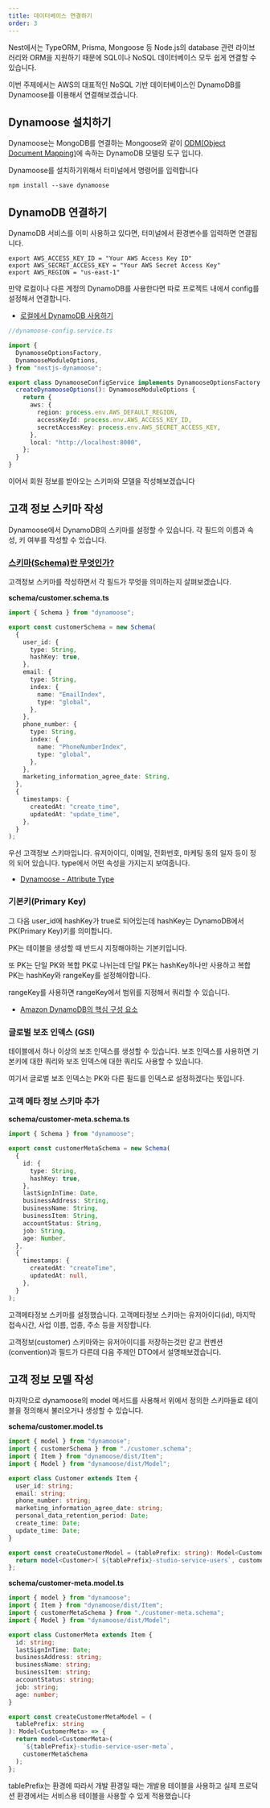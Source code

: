 ```yaml
---
title: 데이터베이스 연결하기
order: 3
---
```


Nest에서는 TypeORM, Prisma, Mongoose 등 Node.js의 database 관련 라이브러리와 ORM을 지원하기 때문에 SQL이나 NoSQL 데이터베이스 모두 쉽게 연결할 수 있습니다.

이번 주제에서는 AWS의 대표적인 NoSQL 기반 데이터베이스인 DynamoDB를 Dynamoose를 이용해서 연결해보겠습니다.

## Dynamoose 설치하기

Dynamoose는 MongoDB를 연결하는 Mongoose와 같이 [ODM(Object Document Mapping)](https://www.dctacademy.com/blog/what-is-object-document-mapper-odm)에 속하는 DynamoDB 모델링 도구 입니다.

Dynamoose를 설치하기위해서 터미널에서 명령어를 입력합니다

```
npm install --save dynamoose
```

## DynamoDB 연결하기

DynamoDB 서비스를 이미 사용하고 있다면, 터미널에서 환경변수를 입력하면 연결됩니다.

```
export AWS_ACCESS_KEY_ID = "Your AWS Access Key ID"
export AWS_SECRET_ACCESS_KEY = "Your AWS Secret Access Key"
export AWS_REGION = "us-east-1"
```

만약 로컬이나 다른 계정의 DynamoDB를 사용한다면 따로 프로젝트 내에서 config를 설정해서 연결합니다.

- [로컬에서 DynamoDB 사용하기](https://docs.aws.amazon.com/ko_kr/amazondynamodb/latest/developerguide/DynamoDBLocal.html)

```typescript
//dynamoose-config.service.ts

import {
  DynamooseOptionsFactory,
  DynamooseModuleOptions,
} from "nestjs-dynamoose";

export class DynamooseConfigService implements DynamooseOptionsFactory {
  createDynamooseOptions(): DynamooseModuleOptions {
    return {
      aws: {
        region: process.env.AWS_DEFAULT_REGION,
        accessKeyId: process.env.AWS_ACCESS_KEY_ID,
        secretAccessKey: process.env.AWS_SECRET_ACCESS_KEY,
      },
      local: "http://localhost:8000",
    };
  }
}
```

이어서 회원 정보를 받아오는 스키마와 모델을 작성해보겠습니다

## 고객 정보 스키마 작성

Dynamoose에서 DynamoDB의 스키마를 설정할 수 있습니다. 각 필드의 이름과 속성, 키 여부를 작성할 수 있습니다.

### [스키마(Schema)란 무엇인가?](https://coding-factory.tistory.com/216)

고객정보 스키마를 작성하면서 각 필드가 무엇을 의미하는지 살펴보겠습니다.

**schema/customer.schema.ts**

```typescript
import { Schema } from "dynamoose";

export const customerSchema = new Schema(
  {
    user_id: {
      type: String,
      hashKey: true,
    },
    email: {
      type: String,
      index: {
        name: "EmailIndex",
        type: "global",
      },
    },
    phone_number: {
      type: String,
      index: {
        name: "PhoneNumberIndex",
        type: "global",
      },
    },
    marketing_information_agree_date: String,
  },
  {
    timestamps: {
      createdAt: "create_time",
      updatedAt: "update_time",
    },
  }
);
```

우선 고객정보 스키마입니다. 유저아이디, 이메일, 전화번호, 마케팅 동의 일자 등이 정의 되어 있습니다. type에서 어떤 속성을 가지는지 보여줍니다.

- [Dynamoose - Attribute Type](https://dynamoosejs.com/guide/Schema#attribute-types)

### 기본키(Primary Key)

그 다음 user_id에 hashKey가 true로 되어있는데 hashKey는 DynamoDB에서 PK(Primary Key)키를 의미합니다.

PK는 테이블을 생성할 때 반드시 지정해야하는 기본키입니다.

또 PK는 단일 PK와 복합 PK로 나뉘는데 단일 PK는 hashKey하나만 사용하고 복합 PK는 hashKey와 rangeKey를 설정해야합니다.

rangeKey를 사용하면 rangeKey에서 범위를 지정해서 쿼리할 수 있습니다.

- [Amazon DynamoDB의 핵심 구성 요소](https://docs.aws.amazon.com/ko_kr/amazondynamodb/latest/developerguide/HowItWorks.CoreComponents.html)

### 글로벌 보조 인덱스 (GSI)

테이블에서 하나 이상의 보조 인덱스를 생성할 수 있습니다. 보조 인덱스를 사용하면 기본키에 대한 쿼리와 보조 인덱스에 대한 쿼리도 사용할 수 있습니다.

여기서 글로벌 보조 인덱스는 PK와 다른 필드를 인덱스로 설정하겠다는 뜻입니다.

### 고객 메타 정보 스키마 추가

**schema/customer-meta.schema.ts**

```typescript
import { Schema } from "dynamoose";

export const customerMetaSchema = new Schema(
  {
    id: {
      type: String,
      hashKey: true,
    },
    lastSignInTime: Date,
    businessAddress: String,
    businessName: String,
    businessItem: String,
    accountStatus: String,
    job: String,
    age: Number,
  },
  {
    timestamps: {
      createdAt: "createTime",
      updatedAt: null,
    },
  }
);
```

고객메타정보 스키마를 설정했습니다. 고객메타정보 스키마는 유저아이디(id), 마지막 접속시간, 사업 이름, 업종, 주소 등을 저장합니다.

고객정보(customer) 스키마와는 유저아이디를 저장하는것만 같고 컨벤션(convention)과 필드가 다른데 다음 주제인 DTO에서 설명해보겠습니다.

## 고객 정보 모델 작성

마지막으로 dynamoose의 model 메서드를 사용해서 위에서 정의한 스키마들로 테이블을 정의해서 불러오거나 생성할 수 있습니다.

**schema/customer.model.ts**

```typescript
import { model } from "dynamoose";
import { customerSchema } from "./customer.schema";
import { Item } from "dynamoose/dist/Item";
import { Model } from "dynamoose/dist/Model";

export class Customer extends Item {
  user_id: string;
  email: string;
  phone_number: string;
  marketing_information_agree_date: string;
  personal_data_retention_period: Date;
  create_time: Date;
  update_time: Date;
}

export const createCustomerModel = (tablePrefix: string): Model<Customer> => {
  return model<Customer>(`${tablePrefix}-studio-service-users`, customerSchema);
};
```

**schema/customer-meta.model.ts**

```typescript
import { model } from "dynamoose";
import { Item } from "dynamoose/dist/Item";
import { customerMetaSchema } from "./customer-meta.schema";
import { Model } from "dynamoose/dist/Model";

export class CustomerMeta extends Item {
  id: string;
  lastSignInTime: Date;
  businessAddress: string;
  businessName: string;
  businessItem: string;
  accountStatus: string;
  job: string;
  age: number;
}

export const createCustomerMetaModel = (
  tablePrefix: string
): Model<CustomerMeta> => {
  return model<CustomerMeta>(
    `${tablePrefix}-studio-service-user-meta`,
    customerMetaSchema
  );
};
```

tablePrefix는 환경에 따라서 개발 환경일 때는 개발용 테이블을 사용하고 실제 프로덕션 환경에서는 서비스용 테이블을 사용할 수 있게 적용했습니다